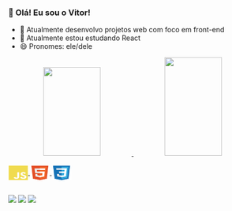 ### 👋 Olá! Eu sou o Vitor! 

- 🔭 Atualmente desenvolvo projetos web com foco em front-end
- 🌱 Atualmente estou estudando React
- 😄 Pronomes: ele/dele

<div align="center">
  <a href="https://github.com/vitordxd">
  <img height="180em" width="48%" src="https://github-readme-stats.vercel.app/api?username=vitordxd&show_icons=true&theme=dark&include_all_commits=true&count_private=true"/>
  <img height="200em" width="48%" src="https://github-readme-stats.vercel.app/api/top-langs/?username=vitordxd&layout=compact&langs_count=7&theme=dark"/>
</div>
<div style="display: inline_block"><br>
  <img align="center" alt="Vitor-Js" height="30" width="40" src="https://raw.githubusercontent.com/devicons/devicon/master/icons/javascript/javascript-plain.svg">
  <img align="center" alt="Vitor-HTML" height="30" width="40" src="https://raw.githubusercontent.com/devicons/devicon/master/icons/html5/html5-original.svg">
  <img align="center" alt="Vitor-CSS" height="30" width="40" src="https://raw.githubusercontent.com/devicons/devicon/master/icons/css3/css3-original.svg">
    
  ##
 
<div> 
  <a href="https://www.instagram.com/nunes_devb/" target="_blank"><img src="https://img.shields.io/badge/-Instagram-%23E4405F?style=for-the-badge&logo=instagram&logoColor=white" target="_blank"></a>
  <a href = "mailto:contatovitornunes2747@gmail.com"><img src="https://img.shields.io/badge/-Gmail-%23333?style=for-the-badge&logo=gmail&logoColor=white" target="_blank"></a>
  <a href="https://www.linkedin.com/in/jo%C3%A3o-vitor-nunes-da-silva-ab6ba4231/" target="_blank"><img src="https://img.shields.io/badge/-LinkedIn-%230077B5?style=for-the-badge&logo=linkedin&logoColor=white" target="_blank"></a> 
</div>
